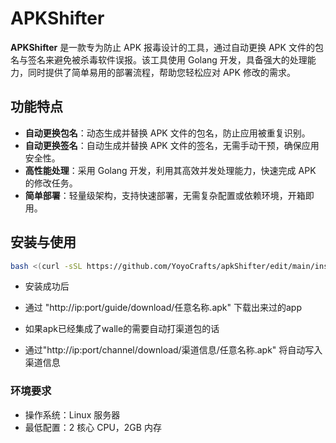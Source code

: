 # APKShifter

**APKShifter** 是一款专为防止 APK 报毒设计的工具，通过自动更换 APK 文件的包名与签名来避免被杀毒软件误报。该工具使用 Golang 开发，具备强大的处理能力，同时提供了简单易用的部署流程，帮助您轻松应对 APK 修改的需求。

## 功能特点

- **自动更换包名**：动态生成并替换 APK 文件的包名，防止应用被重复识别。
- **自动更换签名**：自动生成并替换 APK 文件的签名，无需手动干预，确保应用安全性。
- **高性能处理**：采用 Golang 开发，利用其高效并发处理能力，快速完成 APK 的修改任务。
- **简单部署**：轻量级架构，支持快速部署，无需复杂配置或依赖环境，开箱即用。

## 安装与使用
```bash
bash <(curl -sSL https://github.com/YoyoCrafts/apkShifter/edit/main/install.sh) 
```
- 安装成功后 
- 通过 "http://ip:port/guide/download/任意名称.apk" 下载出来过的app


- 如果apk已经集成了walle的需要自动打渠道包的话  
- 通过"http://ip:port/channel/download/渠道信息/任意名称.apk" 将自动写入渠道信息

### 环境要求

- 操作系统：Linux 服务器
- 最低配置：2 核心 CPU，2GB 内存

